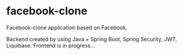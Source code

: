 # facebook-clone
Facebook-clone application based on Facebook.

Backend created by using Java + Spring Boot, Spring Security, JWT, Liquibase.
Frontend is in progress...
